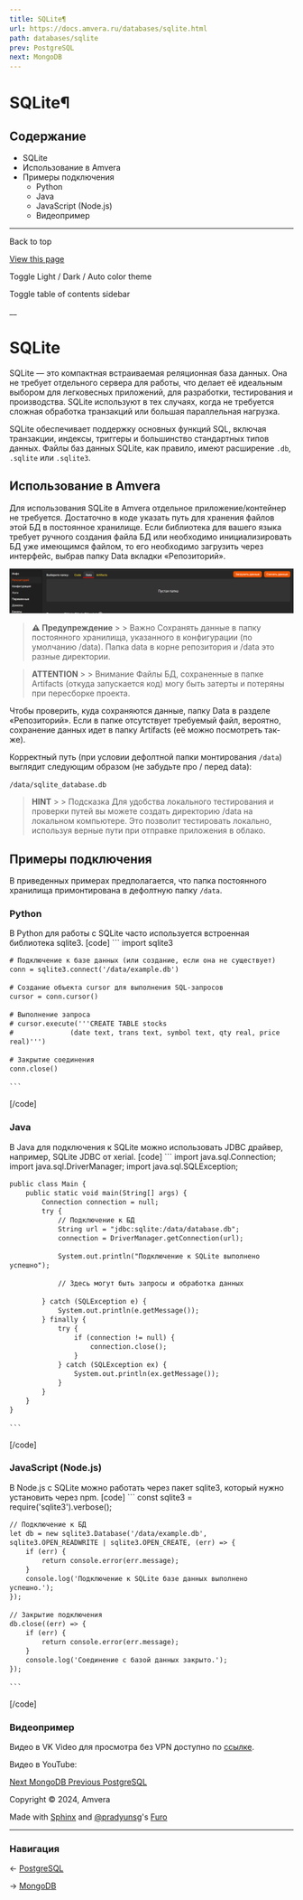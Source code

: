```yaml
---
title: SQLite¶
url: https://docs.amvera.ru/databases/sqlite.html
path: databases/sqlite
prev: PostgreSQL
next: MongoDB
---
```


# SQLite¶

## Содержание

- SQLite
- Использование в Amvera
- Примеры подключения
  - Python
  - Java
  - JavaScript (Node.js)
  - Видеопример

---

Back to top

[ View this page ](<../_sources/databases/sqlite.md.txt> "View this page")

Toggle Light / Dark / Auto color theme

Toggle table of contents sidebar

__

# SQLite

SQLite — это компактная встраиваемая реляционная база данных. Она не требует отдельного сервера для работы, что делает её идеальным выбором для легковесных приложений, для разработки, тестирования и производства. SQLite используют в тех случаях, когда не требуется сложная обработка транзакций или большая параллельная нагрузка.

SQLite обеспечивает поддержку основных функций SQL, включая транзакции, индексы, триггеры и большинство стандартных типов данных. Файлы баз данных SQLite, как правило, имеют расширение ``.db``, ``.sqlite`` или ``.sqlite3``.

## Использование в Amvera

Для использования SQLite в Amvera отдельное приложение/контейнер не требуется. Достаточно в коде указать путь для хранения файлов этой БД в постоянное хранилище. Если библиотека для вашего языка требует ручного создания файла БД или необходимо инициализировать БД уже имеющимся файлом, то его необходимо загрузить через интерфейс, выбрав папку Data вкладки «Репозиторий».

![data_folder](../images/data_folder.png)

> **⚠️ Предупреждение** > > Важно Сохранять данные в папку постоянного хранилища, указанного в конфигурации (по умолчанию /data). Папка data в корне репозитория и /data это разные директории. 

> **ATTENTION** > > Внимание Файлы БД, сохраненные в папке Artifacts (откуда запускается код) могу быть затерты и потеряны при пересборке проекта. 

Чтобы проверить, куда сохраняются данные, папку Data в разделе «Репозиторий». Если в папке отсутствует требуемый файл, вероятно, сохранение данных идет в папку Artifacts (её можно посмотреть так-же).

Корректный путь (при условии дефолтной папки монтирования ``/data``) выглядит следующим образом (не забудьте про / перед data):

``/data/sqlite_database.db``

> **HINT** > > Подсказка Для удобства локального тестирования и проверки путей вы можете создать директорию /data на локальном компьютере. Это позволит тестировать локально, используя верные пути при отправке приложения в облако. 

## Примеры подключения

В приведенных примерах предполагается, что папка постоянного хранилища примонтирована в дефолтную папку ``/data``.

### Python

В Python для работы с SQLite часто используется встроенная библиотека sqlite3.
[code] 
    ```
    import sqlite3
    
    # Подключение к базе данных (или создание, если она не существует)
    conn = sqlite3.connect('/data/example.db')
    
    # Создание объекта cursor для выполнения SQL-запросов
    cursor = conn.cursor()
    
    # Выполнение запроса
    # cursor.execute('''CREATE TABLE stocks
    #              (date text, trans text, symbol text, qty real, price real)''')
    
    # Закрытие соединения
    conn.close()
    
    ```
    
[/code]

### Java

В Java для подключения к SQLite можно использовать JDBC драйвер, например, SQLite JDBC от xerial.
[code] 
    ```
    import java.sql.Connection;
    import java.sql.DriverManager;
    import java.sql.SQLException;
    
    public class Main {
        public static void main(String[] args) {
            Connection connection = null;
            try {
                // Подключение к БД
                String url = "jdbc:sqlite:/data/database.db";
                connection = DriverManager.getConnection(url);
                
                System.out.println("Подключение к SQLite выполнено успешно");
                
                // Здесь могут быть запросы и обработка данных
                
            } catch (SQLException e) {
                System.out.println(e.getMessage());
            } finally {
                try {
                    if (connection != null) {
                        connection.close();
                    }
                } catch (SQLException ex) {
                    System.out.println(ex.getMessage());
                }
            }
        }
    }
    
    ```
    
[/code]

### JavaScript (Node.js)

В Node.js с SQLite можно работать через пакет sqlite3, который нужно установить через npm.
[code] 
    ```
    const sqlite3 = require('sqlite3').verbose();
    
    // Подключение к БД
    let db = new sqlite3.Database('/data/example.db', sqlite3.OPEN_READWRITE | sqlite3.OPEN_CREATE, (err) => {
        if (err) {
            return console.error(err.message);
        }
        console.log('Подключение к SQLite базе данных выполнено успешно.');
    });
    
    // Закрытие подключения
    db.close((err) => {
        if (err) {
            return console.error(err.message);
        }
        console.log('Соединение с базой данных закрыто.');
    });
    
    ```
    
[/code]

### Видеопример

Видео в VK Video для просмотра без VPN доступно по [ссылке](<https://vkvideo.ru/video-167699755_456239049>).

Видео в YouTube:

[ Next MongoDB ](mongodb.md) [ Previous PostgreSQL ](postgreSQL.md)

Copyright © 2024, Amvera 

Made with [Sphinx](<https://www.sphinx-doc.org/>) and [@pradyunsg](<https://pradyunsg.me>)'s [Furo](<https://github.com/pradyunsg/furo>)


---

### Навигация

← [PostgreSQL](postgreSQL.md)

→ [MongoDB](mongodb.md)
